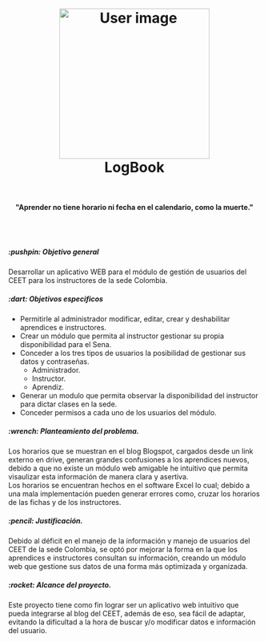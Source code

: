 <h1 align="center">
<a href="./src/Home_logBook/index.html"><img src="./3- Desarrollo/03-Prototipo_N.F/user.png" alt="User image" width="300" height="300"></a>
<br>
LogBook
<br>
<br>
</h1>

<h4 align="center">"Aprender no tiene horario ni fecha en el calendario, como la muerte."</h4>
<br>
<br>
<h5> :pushpin: Objetivo general</h5>
<p>Desarrollar un aplicativo WEB para el módulo de gestión de usuarios del CEET para los instructores de la sede Colombia.</p>
<h5> :dart: Objetivos especificos</h5>
<ul>
    <li>Permitirle al administrador modificar, editar, crear y deshabilitar aprendices e instructores.</li>
    <li>Crear un módulo que permita al instructor gestionar su propia disponibilidad para el Sena.</li>
    <li>Conceder a los tres tipos de usuarios la posibilidad de gestionar sus datos y contraseñas.
        <ul>
            <li>Administrador.</li>
            <li>Instructor.</li>
            <li>Aprendiz.</li>
        </ul>
    </li>
    <li>Generar un modulo que permita observar la disponibilidad del instructor para dictar clases en la sede.</li>
    <li>Conceder permisos a cada uno de los usuarios del módulo.</li>
</ul>
<h5> :wrench: Planteamiento del problema.</h5>
<p>Los horarios que se muestran en el blog Blogspot, cargados desde un link externo en drive, generan grandes 
   confusiones a los aprendices nuevos, debido a que no existe un módulo web amigable he 
   intuitivo que permita visaulizar esta información de manera clara y asertiva.
   <br>
   Los horarios se encuentran hechos en el software Excel lo cual; debido a una mala implementación pueden generar errores como, cruzar
    los horarios de las fichas y de los instructores.
</p>
<h5> :pencil: Justificación.</h5>
<p>
    Debido al déficit en el manejo de la información y manejo de usuarios del CEET de la sede Colombia, se optó por mejorar la forma en la que los aprendices e instructores consultan su información, creando un módulo web que gestione sus datos de una forma más optimizada y organizada.


</p>
<h5> :rocket: Alcance del proyecto.</h5>
<p>
Este proyecto tiene como fin lograr ser un aplicativo web intuitivo que pueda integrarse al blog del CEET, además de eso, sea fácil de adaptar, evitando la dificultad a la hora de buscar y/o modificar datos e información del usuario.
</p>